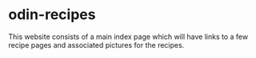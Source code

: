 # odin-recipes

This website consists of a main index page which will have links to a few recipe pages and associated pictures for the recipes.